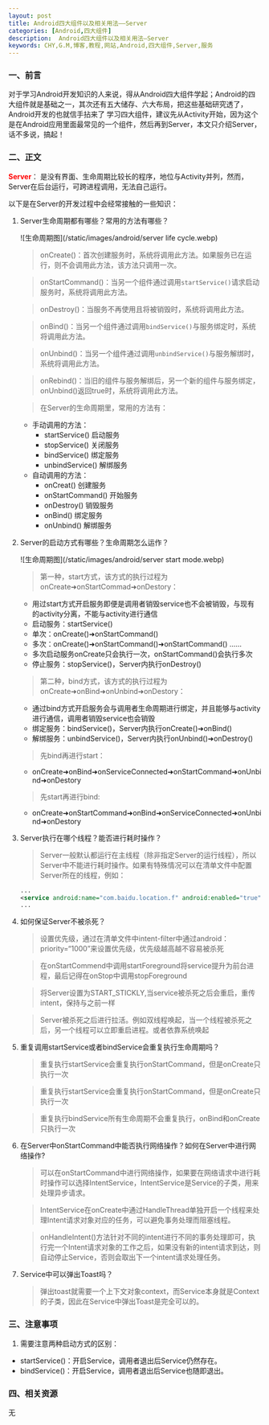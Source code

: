 ```yaml
---
layout: post
title: Android四大组件以及相关用法——Server
categories: [Android,四大组件]
description:  Android四大组件以及相关用法—Server
keywords: CHY,G.M,博客,教程,网站,Android,四大组件,Server,服务
---
```


### 一、前言
对于学习Android开发知识的人来说，得从Android四大组件学起；Android的四大组件就是基础之一，其次还有五大储存、六大布局，把这些基础研究透了，Android开发的也就信手拈来了
学习四大组件，建议先从Activity开始，因为这个是在Android应用里面最常见的一个组件，然后再到Server，本文只介绍Server，话不多说，搞起！

### 二、正文
<span style="color:red;font-weight:bold">Server</span>： 是没有界面、生命周期比较长的程序，地位与Activity并列，然而，Server在后台运行，可跨进程调用，无法自己运行。

以下是在Server的开发过程中会经常接触的一些知识：

  1. Server生命周期都有哪些？常用的方法有哪些？

      ![生命周期图](/static/images/android/server life cycle.webp)

      > onCreate()：首次创建服务时，系统将调用此方法。如果服务已在运行，则不会调用此方法，该方法只调用一次。

      > onStartCommand()：当另一个组件通过调用`startService()`请求启动服务时，系统将调用此方法。

      > onDestroy()：当服务不再使用且将被销毁时，系统将调用此方法。

      > onBind()：当另一个组件通过调用`bindService()`与服务绑定时，系统将调用此方法。

      > onUnbind()：当另一个组件通过调用`unbindService()`与服务解绑时，系统将调用此方法。

      > onRebind()：当旧的组件与服务解绑后，另一个新的组件与服务绑定，onUnbind()返回true时，系统将调用此方法。

      > 在Server的生命周期里，常用的方法有：
        - 手动调用的方法： 
          * startService() 启动服务
          * stopService() 关闭服务
          * bindService() 绑定服务
          * unbindService() 解绑服务
        - 自动调用的方法：
          * onCreat() 创建服务
          * onStartCommand() 开始服务
          * onDestroy() 销毁服务
          * onBind() 绑定服务
          * onUnbind() 解绑服务

  1. Server的启动方式有哪些？生命周期怎么运作？

      ![生命周期图](/static/images/android/server start mode.webp)

      > 第一种，start方式，该方式的执行过程为onCreate➜onStartCommad➜onDestory：
        - 用过start方式开启服务即便是调用者销毁service也不会被销毁，与现有的activity分离，不能与activity进行通信
        - 启动服务：startService()
        - 单次：onCreate()➜onStartCommand()
        - 多次：onCreate()➜onStartCommand()➜onStartCommand() ……
        - 多次启动服务onCreate只会执行一次，onStartCommand()会执行多次
        - 停止服务：stopService()，Server内执行onDestroy()

      > 第二种，bind方式，该方式的执行过程为onCreate➜onBind➜onUnbind➜onDestory：
        - 通过bind方式开启服务会与调用者生命周期进行绑定，并且能够与activity进行通信，调用者销毁service也会销毁
        - 绑定服务：bindService()，Server内执行onCreate()➜onBind()
        - 解绑服务：unbindService()，Server内执行onUnbind()➜onDestroy()
        
      > 先bind再进行start：
        - onCreate➜onBind➜onServiceConnected➜onStartCommand➜onUnbind➜onDestory

      > 先start再进行bind:
        - onCreate➜onStartCommand➜onBind➜onServiceConnected➜onUnbind➜onDestory

  1. Server执行在哪个线程？能否进行耗时操作？
      
      > Server一般默认都运行在主线程（除非指定Server的运行线程），所以Server中不能进行耗时操作。如果有特殊情况可以在清单文件中配置Server所在的线程，例如：
      
      ```xml
      ...
      <service android:name="com.baidu.location.f" android:enabled="true" android:process=":remote" ></service>
      ...
      ```

  1. 如何保证Server不被杀死？

      > 设置优先级，通过在清单文件中intent-filter中通过android：priority=“1000”来设置优先级，优先级越高越不容易被杀死

      > 在onStartCommend中调用startForeground将service提升为前台进程，最后记得在onStop中调用stopForeground

      > 将Server设置为START_STICKLY,当service被杀死之后会重启，重传intent，保持与之前一样
    
      > Server被杀死之后进行拉活。例如双线程唤起，当一个线程被杀死之后，另一个线程可以立即重启进程。或者依靠系统唤起

  1. 重复调用startService或者bindService会重复执行生命周期吗？
      
      > 重复执行startService会重复执行onStartCommand，但是onCreate只执行一次

      > 重复执行startService会重复执行onStartCommand，但是onCreate只执行一次 

      > 重复执行bindService所有生命周期不会重复执行，onBind和onCreate只执行一次

  1. 在Server中onStartCommand中能否执行网络操作？如何在Server中进行网络操作?

      > 可以在onStartCommand中进行网络操作，如果要在网络请求中进行耗时操作可以选择IntentService，IntentService是Service的子类，用来处理异步请求。

      > IntentService在onCreate中通过HandleThread单独开启一个线程来处理Intent请求对象对应的任务，可以避免事务处理而阻塞线程。

      > onHandleIntent()方法针对不同的intent进行不同的事务处理即可，执行完一个Intent请求对象的工作之后，如果没有新的intent请求到达，则自动停止Service，否则会取出下一个intent请求处理任务。

  1. Service中可以弹出Toast吗？

      > 弹出toast就需要一个上下文对象context，而Service本身就是Context的子类，因此在Service中弹出Toast是完全可以的。

### 三、注意事项
  1. 需要注意两种启动方式的区别：
  * startService()：开启Service，调用者退出后Service仍然存在。
  * bindService()：开启Service，调用者退出后Service也随即退出。

### 四、相关资源
无
